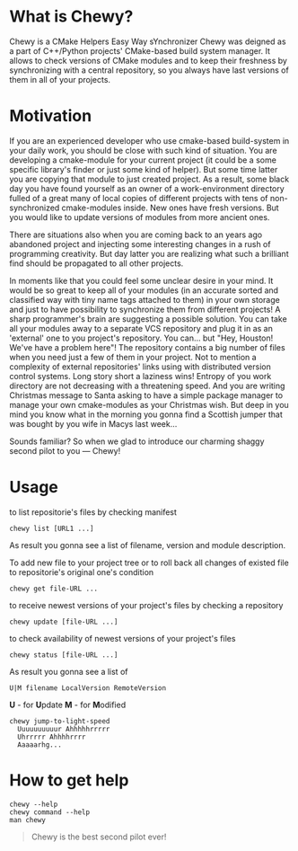 What is Chewy?
==============

Chewy is a CMake Helpers Easy Way sYnchronizer
Chewy was deigned as a part of C++/Python projects' CMake-based build system manager.
It allows to check versions of CMake modules and to keep their freshness by synchronizing
with a central repository, so you always have last versions of them in all of your projects.

Motivation
==========
If you are an experienced developer who use cmake-based build-system in your daily work, you should
be close with such kind of situation. You are developing a cmake-module for your current project (it
could be a some specific library's finder or just some kind of helper). But some time latter you are
copying that module to just created project. As a result, some black day you have found yourself as
an owner of a work-environment directory fulled of a great many of local copies of different projects
with tens of non-synchronized cmake-modules inside. New ones have fresh versions. But you would like
to update versions of modules from more ancient ones.

There are situations also when you are coming back to an years ago abandoned project and injecting
some interesting changes in a rush of programming creativity. But day latter you are realizing what
such a brilliant find should be propagated to all other projects.

In moments like that you could feel some unclear desire in your mind. It would be so great to keep
all of your modules (in an accurate sorted and classified way with tiny name tags attached to them)
in your own storage and just to have possibility to synchronize them from different projects!
A sharp programmer's brain are suggesting a possible solution. You can take all your modules away to
a separate VCS repository and plug it in as an 'external' one to you project's repository. You can…
but "Hey, Houston! We've have a problem here"! The repository contains a big number of files when you
need just a few of them in your project. Not to mention a complexity of external repositories' links
using with distributed version control systems. Long story short a laziness wins! Entropy of you
work directory are not decreasing with a threatening speed. And you are writing Christmas message to
Santa asking to have a simple package manager to manage your own cmake-modules as your Christmas
wish. But deep in you mind you know what in the morning you gonna find a Scottish jumper that was
bought by you wife in Macys last week…

Sounds familiar? So when we glad to introduce our charming shaggy second pilot to you — Chewy!


Usage
=====
to list repositorie's files by checking manifest

    chewy list [URL1 ...]

As result you gonna see a list of filename, version and module description.


To add new file to your project tree or to roll back all changes of existed file to repositorie's
original one's condition

    chewy get file-URL ...


to receive newest versions of your project's files by checking a repository

    chewy update [file-URL ...]


to check availability of newest versions of your project's files

    chewy status [file-URL ...]

As result you gonna see a list of

    U|M filename LocalVersion RemoteVersion

**U** - for **U**pdate
**M** - for **M**odified


    chewy jump-to-light-speed
      Uuuuuuuuuur Ahhhhhrrrrr
      Uhrrrrr Ahhhhrrrr
      Aaaaarhg...


How to get help
===============
    chewy --help
    chewy command --help
    man chewy


>Chewy is the best second pilot ever!
